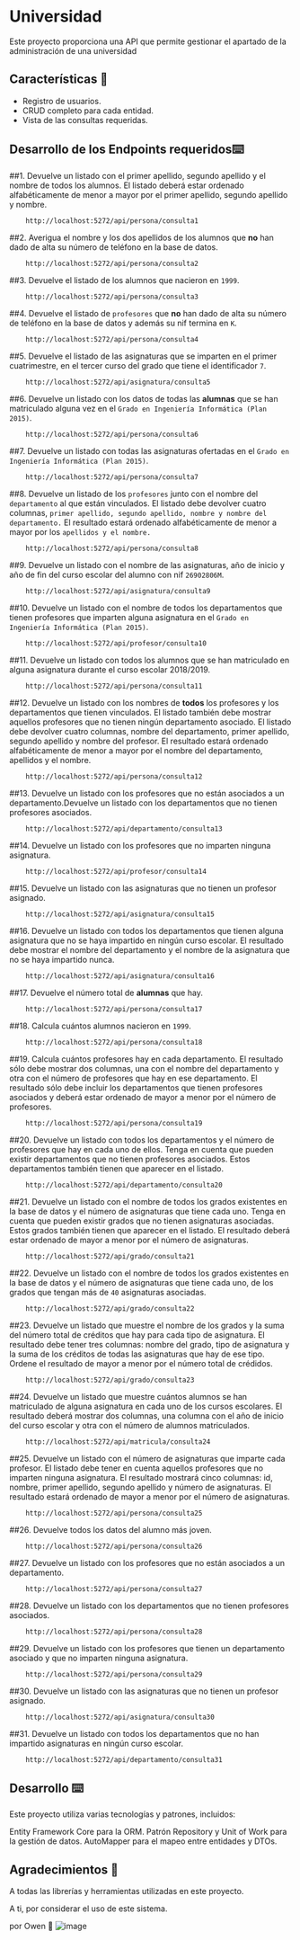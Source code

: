 # Universidad

Este proyecto proporciona una API que permite gestionar el apartado de la administración de una universidad

## Características 🌟

- Registro de usuarios.
- CRUD completo para cada entidad.
- Vista de las consultas requeridas.

## Desarrollo de los Endpoints requeridos⌨️

##1. Devuelve un listado con el primer apellido, segundo apellido y el nombre de todos los alumnos. El listado deberá estar ordenado alfabéticamente de menor a mayor por el primer apellido, segundo apellido y nombre.

	    http://localhost:5272/api/persona/consulta1

##2. Averigua el nombre y los dos apellidos de los alumnos que **no** han dado de alta su número de teléfono en la base de datos.

	    http://localhost:5272/api/persona/consulta2

##3. Devuelve el listado de los alumnos que nacieron en `1999`.

	    http://localhost:5272/api/persona/consulta3

##4. Devuelve el listado de `profesores` que **no** han dado de alta su número de teléfono en la base de datos y además su nif termina en `K`.

	    http://localhost:5272/api/persona/consulta4

##5. Devuelve el listado de las asignaturas que se imparten en el primer cuatrimestre, en el tercer curso del grado que tiene el identificador `7`.

	    http://localhost:5272/api/asignatura/consulta5

##6. Devuelve un listado con los datos de todas las **alumnas** que se han matriculado alguna vez en el `Grado en Ingeniería Informática (Plan 2015)`.

	    http://localhost:5272/api/persona/consulta6

##7. Devuelve un listado con todas las asignaturas ofertadas en el `Grado en Ingeniería Informática (Plan 2015)`.

	    http://localhost:5272/api/persona/consulta7

##8. Devuelve un listado de los `profesores` junto con el nombre del `departamento` al que están vinculados. El listado debe devolver cuatro columnas, `primer apellido, segundo apellido, nombre y nombre del departamento.` El resultado estará ordenado alfabéticamente de menor a mayor por los `apellidos y el nombre.`

	    http://localhost:5272/api/persona/consulta8

##9. Devuelve un listado con el nombre de las asignaturas, año de inicio y año de fin del curso escolar del alumno con nif `26902806M`.

	    http://localhost:5272/api/asignatura/consulta9

##10. Devuelve un listado con el nombre de todos los departamentos que tienen profesores que imparten alguna asignatura en el `Grado en Ingeniería Informática (Plan 2015)`.

 	    http://localhost:5272/api/profesor/consulta10

##11. Devuelve un listado con todos los alumnos que se han matriculado en alguna asignatura durante el curso escolar 2018/2019.

 	    http://localhost:5272/api/persona/consulta11

##12. Devuelve un listado con los nombres de **todos** los profesores y los departamentos que tienen vinculados. El listado también debe mostrar aquellos profesores que no tienen ningún departamento asociado. El listado debe devolver cuatro columnas, nombre del departamento, primer apellido, segundo apellido y nombre del profesor. El resultado estará ordenado alfabéticamente de menor a mayor por el nombre del departamento, apellidos y el nombre.

 	    http://localhost:5272/api/persona/consulta12

##13. Devuelve un listado con los profesores que no están asociados a un departamento.Devuelve un listado con los departamentos que no tienen profesores asociados.

 	    http://localhost:5272/api/departamento/consulta13

##14. Devuelve un listado con los profesores que no imparten ninguna asignatura.

 	    http://localhost:5272/api/profesor/consulta14

##15. Devuelve un listado con las asignaturas que no tienen un profesor asignado.

 	    http://localhost:5272/api/asignatura/consulta15

##16. Devuelve un listado con todos los departamentos que tienen alguna asignatura que no se haya impartido en ningún curso escolar. El resultado debe mostrar el nombre del departamento y el nombre de la asignatura que no se haya impartido nunca.

 	    http://localhost:5272/api/asignatura/consulta16

##17. Devuelve el número total de **alumnas** que hay.

 	    http://localhost:5272/api/persona/consulta17

##18. Calcula cuántos alumnos nacieron en `1999`.

 	    http://localhost:5272/api/persona/consulta18

##19. Calcula cuántos profesores hay en cada departamento. El resultado sólo debe mostrar dos columnas, una con el nombre del departamento y otra con el número de profesores que hay en ese departamento. El resultado sólo debe incluir los departamentos que tienen profesores asociados y deberá estar ordenado de mayor a menor por el número de profesores.

 	    http://localhost:5272/api/persona/consulta19

##20. Devuelve un listado con todos los departamentos y el número de profesores que hay en cada uno de ellos. Tenga en cuenta que pueden existir departamentos que no tienen profesores asociados. Estos departamentos también tienen que aparecer en el listado.

 	    http://localhost:5272/api/departamento/consulta20

##21. Devuelve un listado con el nombre de todos los grados existentes en la base de datos y el número de asignaturas que tiene cada uno. Tenga en cuenta que pueden existir grados que no tienen asignaturas asociadas. Estos grados también tienen que aparecer en el listado. El resultado deberá estar ordenado de mayor a menor por el número de asignaturas.

 	    http://localhost:5272/api/grado/consulta21

##22. Devuelve un listado con el nombre de todos los grados existentes en la base de datos y el número de asignaturas que tiene cada uno, de los grados que tengan más de `40` asignaturas asociadas.

 	    http://localhost:5272/api/grado/consulta22

##23. Devuelve un listado que muestre el nombre de los grados y la suma del número total de créditos que hay para cada tipo de asignatura. El resultado debe tener tres columnas: nombre del grado, tipo de asignatura y la suma de los créditos de todas las asignaturas que hay de ese tipo. Ordene el resultado de mayor a menor por el número total de crédidos.

 	    http://localhost:5272/api/grado/consulta23

##24. Devuelve un listado que muestre cuántos alumnos se han matriculado de alguna asignatura en cada uno de los cursos escolares. El resultado deberá mostrar dos columnas, una columna con el año de inicio del curso escolar y otra con el número de alumnos matriculados.

 	    http://localhost:5272/api/matricula/consulta24

##25. Devuelve un listado con el número de asignaturas que imparte cada profesor. El listado debe tener en cuenta aquellos profesores que no imparten ninguna asignatura. El resultado mostrará cinco columnas: id, nombre, primer apellido, segundo apellido y número de asignaturas. El resultado estará ordenado de mayor a menor por el número de asignaturas.

 	    http://localhost:5272/api/persona/consulta25

##26. Devuelve todos los datos del alumno más joven.

 	    http://localhost:5272/api/persona/consulta26

##27. Devuelve un listado con los profesores que no están asociados a un departamento.

 	    http://localhost:5272/api/persona/consulta27

##28. Devuelve un listado con los departamentos que no tienen profesores asociados.

 	    http://localhost:5272/api/persona/consulta28

##29. Devuelve un listado con los profesores que tienen un departamento asociado y que no imparten ninguna asignatura.

 	    http://localhost:5272/api/persona/consulta29

##30. Devuelve un listado con las asignaturas que no tienen un profesor asignado.

 	    http://localhost:5272/api/asignatura/consulta30

##31. Devuelve un listado con todos los departamentos que no han impartido asignaturas en ningún curso escolar.

 	    http://localhost:5272/api/departamento/consulta31


## Desarrollo ⌨️
Este proyecto utiliza varias tecnologías y patrones, incluidos:

Entity Framework Core para la ORM.
Patrón Repository y Unit of Work para la gestión de datos.
AutoMapper para el mapeo entre entidades y DTOs.

## Agradecimientos 🎁

A todas las librerías y herramientas utilizadas en este proyecto.

A ti, por considerar el uso de este sistema.

por Owen 🦝
![image](https://github.com/omapache/Veterinaria/assets/133465475/8ff4353b-89ed-4efa-9ae6-0b56f165343e)
